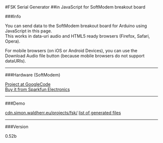 #FSK Serial Generator
##in JavaScript for SoftModem breakout board


###Info

You can send data to the SoftModem breakout board for Arduino using JavaScript in this page.  
This works in data-uri audio and HTML5 ready browsers (Firefox, Safari, Opera).  

For mobile browsers (on iOS or Android Devices), you can use the Download Audio file button (because mobile browsers do not support dataURIs).  

---

###Hardware (SoftModem)

[Project at GoogleCode](http://code.google.com/p/arms22/wiki/SoftModemBreakoutBoard)  
[Buy it from Sparkfun Electronics](https://www.sparkfun.com/products/10331)

---

###Demo

[cdn.simon.waldherr.eu/projects/fsk/](http://cdn.simon.waldherr.eu/projects/fsk/)
[list of generated files](http://cdn.simon.waldherr.eu/projects/fsk/files/)

---

###Version

0.52b
